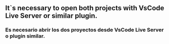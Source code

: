 

## It`s necessary to open both projects with VsCode Live Server or similar plugin.

### Es necesario abrir los dos proyectos desde VsCode Live Server o plugin similar.